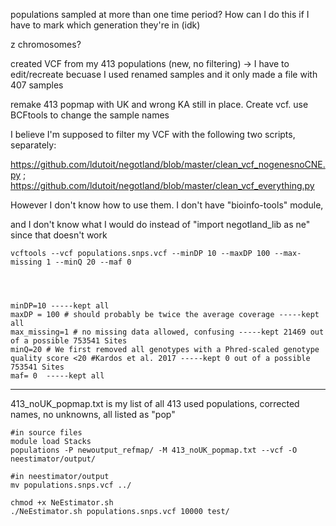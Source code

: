 populations sampled at more than one time period? How can I do this if I have to mark which generation they're in (idk)

z chromosomes?



created VCF from my 413 populations (new, no filtering) -> I have to edit/recreate becuase I used renamed samples and it only made a file with 407 samples

remake 413 popmap with UK and wrong KA still in place. Create vcf. use BCFtools to change the sample names 

I believe I'm supposed to filter my VCF with the following two scripts, separately:

https://github.com/ldutoit/negotland/blob/master/clean_vcf_nogenesnoCNE.py ; https://github.com/ldutoit/negotland/blob/master/clean_vcf_everything.py

However I don't know how to use them. I don't have "bioinfo-tools" module, 

and I don't know what I would do instead of "import negotland_lib as ne" since that doesn't work
```
vcftools --vcf populations.snps.vcf --minDP 10 --maxDP 100 --max-missing 1 --minQ 20 --maf 0




minDP=10 -----kept all
maxDP = 100 # should probably be twice the average coverage -----kept all
max_missing=1 # no missing data allowed, confusing -----kept 21469 out of a possible 753541 Sites
minQ=20 # We first removed all genotypes with a Phred-scaled genotype quality score <20 #Kardos et al. 2017 -----kept 0 out of a possible 753541 Sites
maf= 0  -----kept all
```
-----

413_noUK_popmap.txt is my list of all 413 used populations, corrected names, no unknowns, all listed as "pop"
```
#in source files
module load Stacks
populations -P newoutput_refmap/ -M 413_noUK_popmap.txt --vcf -O neestimator/output/

#in neestimator/output
mv populations.snps.vcf ../

chmod +x NeEstimator.sh
./NeEstimator.sh populations.snps.vcf 10000 test/



```
